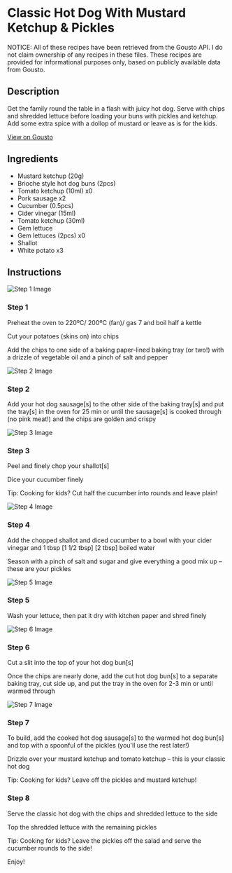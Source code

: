 # Classic Hot Dog With Mustard Ketchup & Pickles

NOTICE: All of these recipes have been retrieved from the Gousto API. I do not claim ownership of any recipes in these files. These recipes are provided for informational purposes only, based on publicly available data from Gousto.

## Description

Get the family round the table in a flash with juicy hot dog. Serve with chips and shredded lettuce before loading your buns with pickles and ketchup. Add some extra spice with a dollop of mustard or leave as is for the kids.

[View on Gousto](https://www.gousto.co.uk/recipes/cookbook/btr-classic-hot-dog-with-mustard-ketchup-pickles)

## Ingredients

- Mustard ketchup (20g)
- Brioche style hot dog buns (2pcs)
- Tomato ketchup (10ml) x0
- Pork sausage x2
- Cucumber (0.5pcs)
- Cider vinegar (15ml)
- Tomato ketchup (30ml)
- Gem lettuce
- Gem lettuces (2pcs) x0
- Shallot
- White potato x3

## Instructions

![Step 1 Image](https://production-media.gousto.co.uk/cms/recipe-step-image/step-1-1722267827274-x200.jpg)

### Step 1

Preheat the oven to 220ºC/ 200ºC (fan)/ gas 7 and boil half a kettle

Cut your potatoes (skins on) into chips

Add the chips to one side of a baking paper-lined baking tray (or two!) with a drizzle of vegetable oil and a pinch of salt and pepper

![Step 2 Image](https://production-media.gousto.co.uk/cms/recipe-step-image/step-2-1722267832458-x200.jpg)

### Step 2

Add your hot dog sausage[s] to the other side of the baking tray[s] and put the tray[s] in the oven for 25 min or until the sausage[s] is cooked through (no pink meat!) and the chips are golden and crispy

![Step 3 Image](https://production-media.gousto.co.uk/cms/recipe-step-image/step-3-1722267890035-x200.jpg)

### Step 3

Peel and finely chop your shallot[s]

Dice your cucumber finely

<span class="text-danger">Tip: Cooking for kids? Cut half the cucumber into rounds and leave plain!</span>

![Step 4 Image](https://production-media.gousto.co.uk/cms/recipe-step-image/step-4-1722267904509-x200.jpg)

### Step 4

Add the chopped shallot and diced cucumber to a bowl with your cider vinegar and 1 tbsp <span class="text-purple">[1 1/2 tbsp]</span> <span class="text-danger">[2 tbsp]</span> boiled water

Season with a pinch of salt and sugar and give everything a good mix up – these are your pickles

![Step 5 Image](https://production-media.gousto.co.uk/cms/recipe-step-image/step-5-1722267928955-x200.jpg)

### Step 5

Wash your lettuce, then pat it dry with kitchen paper and shred finely

![Step 6 Image](https://production-media.gousto.co.uk/cms/recipe-step-image/step-6-1722267937044-x200.jpg)

### Step 6

Cut a slit into the top of your hot dog bun[s]

Once the chips are nearly done, add the cut hot dog bun[s] to a separate baking tray, cut side up, and put the tray in the oven for 2-3 min or until warmed through

![Step 7 Image](https://production-media.gousto.co.uk/cms/recipe-step-image/step-7-1722267990986-x200.jpg)

### Step 7

To build, add the cooked hot dog sausage[s] to the warmed hot dog bun[s] and top with a spoonful of the pickles (you'll use the rest later!)

Drizzle over your mustard ketchup and tomato ketchup – this is your classic hot dog

<span class="text-danger">Tip: Cooking for kids? Leave off the pickles and mustard ketchup!</span>

### Step 8

Serve the classic hot dog with the chips and shredded lettuce to the side

Top the shredded lettuce with the remaining pickles

<span class="text-danger">Tip: Cooking for kids? Leave the pickles off the salad and serve the cucumber rounds to the side!</span>

Enjoy!

